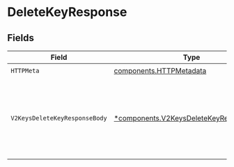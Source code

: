 # DeleteKeyResponse


## Fields

| Field                                                                                             | Type                                                                                              | Required                                                                                          | Description                                                                                       |
| ------------------------------------------------------------------------------------------------- | ------------------------------------------------------------------------------------------------- | ------------------------------------------------------------------------------------------------- | ------------------------------------------------------------------------------------------------- |
| `HTTPMeta`                                                                                        | [components.HTTPMetadata](../../models/components/httpmetadata.md)                                | :heavy_check_mark:                                                                                | N/A                                                                                               |
| `V2KeysDeleteKeyResponseBody`                                                                     | [*components.V2KeysDeleteKeyResponseBody](../../models/components/v2keysdeletekeyresponsebody.md) | :heavy_minus_sign:                                                                                | Key deleted successfully. Verification fails immediately with up to 30-second edge propagation.<br/> |